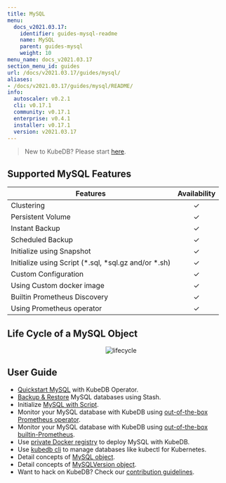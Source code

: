 ```yaml
---
title: MySQL
menu:
  docs_v2021.03.17:
    identifier: guides-mysql-readme
    name: MySQL
    parent: guides-mysql
    weight: 10
menu_name: docs_v2021.03.17
section_menu_id: guides
url: /docs/v2021.03.17/guides/mysql/
aliases:
- /docs/v2021.03.17/guides/mysql/README/
info:
  autoscaler: v0.2.1
  cli: v0.17.1
  community: v0.17.1
  enterprise: v0.4.1
  installer: v0.17.1
  version: v2021.03.17
---
```


> New to KubeDB? Please start [here](/docs/v2021.03.17/README).

## Supported MySQL Features

| Features                                                | Availability |
| ------------------------------------------------------- | :----------: |
| Clustering                                              |   &#10003;   |
| Persistent Volume                                       |   &#10003;   |
| Instant Backup                                          |   &#10003;   |
| Scheduled Backup                                        |   &#10003;   |
| Initialize using Snapshot                               |   &#10003;   |
| Initialize using Script (\*.sql, \*sql.gz and/or \*.sh) |   &#10003;   |
| Custom Configuration                                    |   &#10003;   |
| Using Custom docker image                               |   &#10003;   |
| Builtin Prometheus Discovery                            |   &#10003;   |
| Using Prometheus operator                               |   &#10003;   |

## Life Cycle of a MySQL Object

<p align="center">
  <img alt="lifecycle"  src="/docs/v2021.03.17/images/mysql/mysql-lifecycle.png" >
</p>

## User Guide

- [Quickstart MySQL](/docs/v2021.03.17/guides/mysql/quickstart/) with KubeDB Operator.
- [Backup & Restore](/docs/v2021.03.17/guides/mysql/backup/overview/) MySQL databases using Stash.
- Initialize [MySQL with Script](/docs/v2021.03.17/guides/mysql/initialization/).
- Monitor your MySQL database with KubeDB using [out-of-the-box Prometheus operator](/docs/v2021.03.17/guides/mysql/monitoring/prometheus-operator/).
- Monitor your MySQL database with KubeDB using [out-of-the-box builtin-Prometheus](/docs/v2021.03.17/guides/mysql/monitoring/builtin-prometheus/).
- Use [private Docker registry](/docs/v2021.03.17/guides/mysql/private-registry/) to deploy MySQL with KubeDB.
- Use [kubedb cli](/docs/v2021.03.17/guides/mysql/cli/) to manage databases like kubectl for Kubernetes.
- Detail concepts of [MySQL object](/docs/v2021.03.17/guides/mysql/concepts/database/).
- Detail concepts of [MySQLVersion object](/docs/v2021.03.17/guides/mysql/concepts/catalog/).
- Want to hack on KubeDB? Check our [contribution guidelines](/docs/v2021.03.17/CONTRIBUTING).
